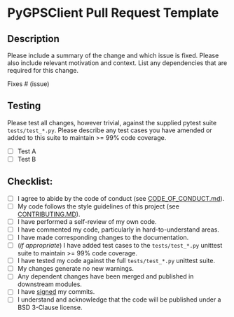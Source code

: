 # PyGPSClient Pull Request Template

## Description

Please include a summary of the change and which issue is fixed. Please also include relevant motivation and context. List any dependencies that are required for this change.

Fixes # (issue)

## Testing

Please test all changes, however trivial, against the supplied pytest suite `tests/test_*.py`. Please describe any test cases you have amended or added to this suite to maintain >= 99% code coverage.

- [ ] Test A
- [ ] Test B

## Checklist:

- [ ] I agree to abide by the code of conduct (see [CODE_OF_CONDUCT.md](https://github.com/semuconsulting/pyubx2/blob/master/CODE_OF_CONDUCT.md)).
- [ ] My code follows the style guidelines of this project (see [CONTRIBUTING.MD](https://github.com/semuconsulting/pyubx2/blob/master/CONTRIBUTING.md)).
- [ ] I have performed a self-review of my own code.
- [ ] I have commented my code, particularly in hard-to-understand areas.
- [ ] I have made corresponding changes to the documentation.
- [ ] (*if appropriate*) I have added test cases to the `tests/test_*.py` unittest suite to maintain >= 99% code coverage.
- [ ] I have tested my code against the full `tests/test_*.py` unittest suite.
- [ ] My changes generate no new warnings.
- [ ] Any dependent changes have been merged and published in downstream modules.
- [ ] I have [signed](https://docs.github.com/en/authentication/managing-commit-signature-verification/signing-commits) my commits.
- [ ] I understand and acknowledge that the code will be published under a BSD 3-Clause license.